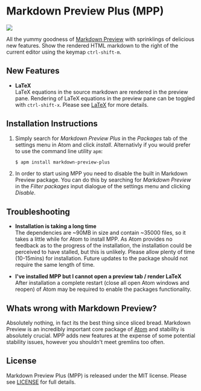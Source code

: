# Markdown Preview Plus (MPP)

<img align="center" src="https://raw.githubusercontent.com/Galadirith/markdown-preview-plus/master/imgs/mpp-full-res-invert.png">

All the yummy goodness of
[Markdown Preview](https://github.com/atom/markdown-preview) with sprinklings of
delicious new features. Show the rendered HTML markdown to the right of the
current editor using the keymap `ctrl-shift-m`.

## New Features

- **LaTeX**  
  LaTeX equations in the source markdown are rendered in the preview pane.
  Rendering of LaTeX equations in the preview pane can be toggled with
  `ctrl-shift-x`. Please see [LaTeX](LATEX.md) for more details.

## Installation Instructions

1.  Simply search for *Markdown Preview Plus* in the *Packages* tab of the
    settings menu in Atom and click *install*. Alternativly if you would prefer
    to use the command line utility `apm`:

    ````bash
    $ apm install markdown-preview-plus
    ````

2.  In order to start using MPP you need to disable the built in Markdown
    Preview package. You can do this by searching for *Markdown Preview* in
    the *Filter packages* input dialogue of the settings menu and clicking
    *Disable*.

## Troubleshooting

- **Installation is taking a long time**  
  The dependencies are ~90MB in size and contain ~35000 files, so it takes a
  little while for Atom to install MPP. As Atom provides no feedback as to the
  progress of the installation, the installation could be perceived to have
  stalled, but this is unlikely. Please allow plenty of time (10-15mins) for
  installation. Future updates to the package should not require the same
  length of time.

- **I've installed MPP but I cannot open a preview tab / render LaTeX**  
  After installation a complete restart (close all open Atom windows and reopen)
  of Atom may be required to enable the packages functionality.

## Whats wrong with Markdown Preview?

Absolutely nothing, in fact its the best thing since sliced bread. Markdown
Preview is an incredibly important core package of [Atom](https://atom.io/) and
stability is absolutely crucial. MPP adds new features at the expense of some
potential stability issues, however you shouldn't meet gremlins too often.

## License

Markdown Preview Plus (MPP) is released under the MIT license. Please see
[LICENSE](LICENSE.md) for full details.
